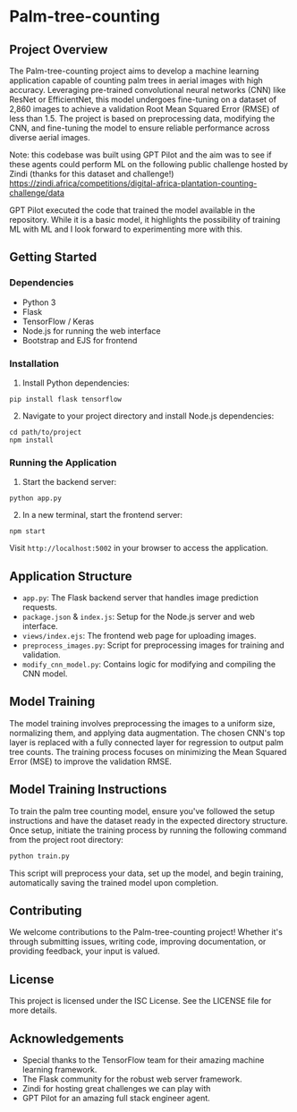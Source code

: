 # Palm-tree-counting

## Project Overview

The Palm-tree-counting project aims to develop a machine learning application capable of counting palm trees in aerial images with high accuracy. Leveraging pre-trained convolutional neural networks (CNN) like ResNet or EfficientNet, this model undergoes fine-tuning on a dataset of 2,860 images to achieve a validation Root Mean Squared Error (RMSE) of less than 1.5. The project is based on preprocessing data, modifying the CNN, and fine-tuning the model to ensure reliable performance across diverse aerial images. 

Note: this codebase was built using GPT Pilot and the aim was to see if these agents could perform ML on the following public challenge hosted by Zindi (thanks for this dataset and challenge!)
https://zindi.africa/competitions/digital-africa-plantation-counting-challenge/data

GPT Pilot executed the code that trained the model available in the repository. While it is a basic model, it highlights the possibility of training ML with ML and I look forward to experimenting more with this. 
## Getting Started

### Dependencies

- Python 3
- Flask
- TensorFlow / Keras
- Node.js for running the web interface
- Bootstrap and EJS for frontend

### Installation

1. Install Python dependencies:

```
pip install flask tensorflow
```

2. Navigate to your project directory and install Node.js dependencies:

```
cd path/to/project
npm install
```

### Running the Application

1. Start the backend server:

```
python app.py
```

2. In a new terminal, start the frontend server:

```
npm start
```

Visit `http://localhost:5002` in your browser to access the application.

## Application Structure

- `app.py`: The Flask backend server that handles image prediction requests.
- `package.json` & `index.js`: Setup for the Node.js server and web interface.
- `views/index.ejs`: The frontend web page for uploading images.
- `preprocess_images.py`: Script for preprocessing images for training and validation.
- `modify_cnn_model.py`: Contains logic for modifying and compiling the CNN model.

## Model Training

The model training involves preprocessing the images to a uniform size, normalizing them, and applying data augmentation. The chosen CNN's top layer is replaced with a fully connected layer for regression to output palm tree counts. The training process focuses on minimizing the Mean Squared Error (MSE) to improve the validation RMSE.

## Model Training Instructions

To train the palm tree counting model, ensure you've followed the setup instructions and have the dataset ready in the expected directory structure. Once setup, initiate the training process by running the following command from the project root directory:

```bash
python train.py
```

This script will preprocess your data, set up the model, and begin training, automatically saving the trained model upon completion.

## Contributing

We welcome contributions to the Palm-tree-counting project! Whether it's through submitting issues, writing code, improving documentation, or providing feedback, your input is valued.

## License

This project is licensed under the ISC License. See the LICENSE file for more details.

## Acknowledgements

- Special thanks to the TensorFlow team for their amazing machine learning framework.
- The Flask community for the robust web server framework.
- Zindi for hosting great challenges we can play with
- GPT Pilot for an amazing full stack engineer agent. 
